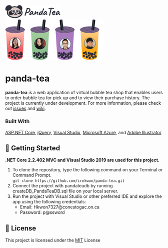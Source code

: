 <img src="https://github.com/irnkwon/panda-tea/blob/master/PandaTea/wwwroot/images/logo.png" width="35%">
<div style={{ display: flex, flex-direction: 'row' }}>
    <img src="https://github.com/irnkwon/panda-tea/blob/master/PandaTea/wwwroot/images/irene.png" width="15%">
    <img src="https://github.com/irnkwon/panda-tea/blob/master/PandaTea/wwwroot/images/samantha.png" width="15%">
    <img src="https://github.com/irnkwon/panda-tea/blob/master/PandaTea/wwwroot/images/dennis.png" width="15%">
    <img src="https://github.com/irnkwon/panda-tea/blob/master/PandaTea/wwwroot/images/jaden.png" width="15%">
</div>

# panda-tea

**panda-tea** is a web application of virtual bubble tea shop that enables users 
to order bubble tea for pick up and to view their purchase history. The project is currently under development.
For more information, please check out [issues](https://github.com/irnkwon/panda-tea/issues) and [wiki](https://github.com/irnkwon/panda-tea/wiki).

### Built With
[ASP.NET Core](https://dotnet.microsoft.com), 
[jQuery](https://jquery.com), 
[Visual Studio](https://visualstudio.microsoft.com), 
[Microsoft Azure](https://azure.microsoft.com), and
[Adobe Illustrator](https://www.adobe.com/ca/products/illustrator.html)
    
## 🚀 Getting Started

**.NET Core 2.2.402 MVC and Visual Studio 2019 are used for this project.**

1. To clone the repository, type the following command on your Terminal or Command Prompt.  
``` git clone https://github.com/irnkwon/panda-tea.git ```
2. Connect the project with pandateadb by running createDB_PandaTeaDB.sql file on your local server.
3. Run the project with Visual Studio or other preferred IDE and explore the app using the following credentials: 
   * Email: H<span>kwon7327</span>@conestogac.on.ca
   * Password: p@ssword

## 📘 License

This project is licensed under the [MIT](LICENSE) License
